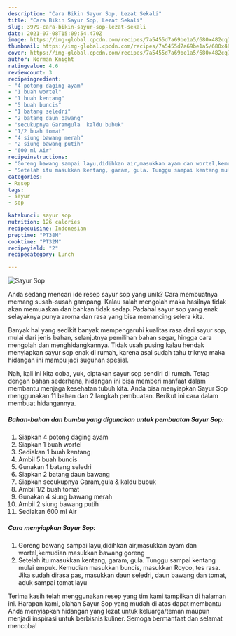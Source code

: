 ```yaml
---
description: "Cara Bikin Sayur Sop, Lezat Sekali"
title: "Cara Bikin Sayur Sop, Lezat Sekali"
slug: 3979-cara-bikin-sayur-sop-lezat-sekali
date: 2021-07-08T15:09:54.470Z
image: https://img-global.cpcdn.com/recipes/7a5455d7a69be1a5/680x482cq70/sayur-sop-foto-resep-utama.jpg
thumbnail: https://img-global.cpcdn.com/recipes/7a5455d7a69be1a5/680x482cq70/sayur-sop-foto-resep-utama.jpg
cover: https://img-global.cpcdn.com/recipes/7a5455d7a69be1a5/680x482cq70/sayur-sop-foto-resep-utama.jpg
author: Norman Knight
ratingvalue: 4.6
reviewcount: 3
recipeingredient:
- "4 potong daging ayam"
- "1 buah wortel"
- "1 buah kentang"
- "5 buah buncis"
- "1 batang seledri"
- "2 batang daun bawang"
- "secukupnya Garamgula  kaldu bubuk"
- "1/2 buah tomat"
- "4 siung bawang merah"
- "2 siung bawang putih"
- "600 ml Air"
recipeinstructions:
- "Goreng bawang sampai layu,didihkan air,masukkan ayam dan wortel,kemudian masukkan bawang goreng"
- "Setelah itu masukkan kentang, garam, gula. Tunggu sampai kentang mulai empuk. Kemudian masukkan buncis, masukkan Royco, tes rasa. Jika sudah dirasa pas, masukkan daun seledri, daun bawang dan tomat, aduk sampai tomat layu"
categories:
- Resep
tags:
- sayur
- sop

katakunci: sayur sop 
nutrition: 126 calories
recipecuisine: Indonesian
preptime: "PT38M"
cooktime: "PT32M"
recipeyield: "2"
recipecategory: Lunch

---
```



![Sayur Sop](https://img-global.cpcdn.com/recipes/7a5455d7a69be1a5/680x482cq70/sayur-sop-foto-resep-utama.jpg)

Anda sedang mencari ide resep sayur sop yang unik? Cara membuatnya memang susah-susah gampang. Kalau salah mengolah maka hasilnya tidak akan memuaskan dan bahkan tidak sedap. Padahal sayur sop yang enak selayaknya punya aroma dan rasa yang bisa memancing selera kita.

Banyak hal yang sedikit banyak mempengaruhi kualitas rasa dari sayur sop, mulai dari jenis bahan, selanjutnya pemilihan bahan segar, hingga cara mengolah dan menghidangkannya. Tidak usah pusing kalau hendak menyiapkan sayur sop enak di rumah, karena asal sudah tahu triknya maka hidangan ini mampu jadi suguhan spesial.




Nah, kali ini kita coba, yuk, ciptakan sayur sop sendiri di rumah. Tetap dengan bahan sederhana, hidangan ini bisa memberi manfaat dalam membantu menjaga kesehatan tubuh kita. Anda bisa menyiapkan Sayur Sop menggunakan 11 bahan dan 2 langkah pembuatan. Berikut ini cara dalam membuat hidangannya.

<!--inarticleads1-->

##### Bahan-bahan dan bumbu yang digunakan untuk pembuatan Sayur Sop:

1. Siapkan 4 potong daging ayam
1. Siapkan 1 buah wortel
1. Sediakan 1 buah kentang
1. Ambil 5 buah buncis
1. Gunakan 1 batang seledri
1. Siapkan 2 batang daun bawang
1. Siapkan secukupnya Garam,gula &amp; kaldu bubuk
1. Ambil 1/2 buah tomat
1. Gunakan 4 siung bawang merah
1. Ambil 2 siung bawang putih
1. Sediakan 600 ml Air




<!--inarticleads2-->

##### Cara menyiapkan Sayur Sop:

1. Goreng bawang sampai layu,didihkan air,masukkan ayam dan wortel,kemudian masukkan bawang goreng
1. Setelah itu masukkan kentang, garam, gula. Tunggu sampai kentang mulai empuk. Kemudian masukkan buncis, masukkan Royco, tes rasa. Jika sudah dirasa pas, masukkan daun seledri, daun bawang dan tomat, aduk sampai tomat layu




Terima kasih telah menggunakan resep yang tim kami tampilkan di halaman ini. Harapan kami, olahan Sayur Sop yang mudah di atas dapat membantu Anda menyiapkan hidangan yang lezat untuk keluarga/teman maupun menjadi inspirasi untuk berbisnis kuliner. Semoga bermanfaat dan selamat mencoba!
